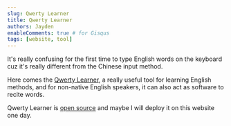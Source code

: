 ```yaml
---
slug: Qwerty Learner
title: Qwerty Learner
authors: Jayden
enableComments: true # for Gisqus
tags: [website, tool]
---
```


It's really confusing for the first time to type English words on the keyboard cuz it's really different from the Chinese input method. 

Here comes the [Qwerty Learner](https://qwerty.kaiyi.cool), a really useful tool for learning English methods, and for non-native English speakers, it can also act as software to recite words.

Qwerty Learner is [open source](https://github.com/Kaiyiwing/qwerty-learner) and maybe I will deploy it on this website one day.